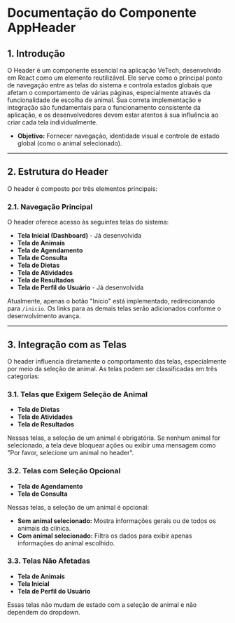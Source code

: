 # Documentação do Componente AppHeader

## 1. Introdução

O Header é um componente essencial na aplicação VeTech, desenvolvido em React como um elemento reutilizável. Ele serve como o principal ponto de navegação entre as telas do sistema e controla estados globais que afetam o comportamento de várias páginas, especialmente através da funcionalidade de escolha de animal. Sua correta implementação e integração são fundamentais para o funcionamento consistente da aplicação, e os desenvolvedores devem estar atentos à sua influência ao criar cada tela individualmente.


- **Objetivo:** Fornecer navegação, identidade visual e controle de estado global (como o animal selecionado).

---

## 2. Estrutura do Header

O header é composto por três elementos principais:

### 2.1. Navegação Principal
O header oferece acesso às seguintes telas do sistema:

- **Tela Inicial (Dashboard)** - Já desenvolvida
- **Tela de Animais**
- **Tela de Agendamento**
- **Tela de Consulta**
- **Tela de Dietas**
- **Tela de Atividades**
- **Tela de Resultados**
- **Tela de Perfil do Usuário** - Já desenvolvida

Atualmente, apenas o botão "Início" está implementado, redirecionando para `/inicio`. Os links para as demais telas serão adicionados conforme o desenvolvimento avança.

---

## 3. Integração com as Telas

O header influencia diretamente o comportamento das telas, especialmente por meio da seleção de animal. As telas podem ser classificadas em três categorias:

### 3.1. Telas que Exigem Seleção de Animal
- **Tela de Dietas**
- **Tela de Atividades**
- **Tela de Resultados**

Nessas telas, a seleção de um animal é obrigatória. Se nenhum animal for selecionado, a tela deve bloquear ações ou exibir uma mensagem como "Por favor, selecione um animal no header".

### 3.2. Telas com Seleção Opcional

- **Tela de Agendamento**
- **Tela de Consulta**

Nessas telas, a seleção de um animal é opcional:
- **Sem animal selecionado:** Mostra informações gerais ou de todos os animais da clínica.
- **Com animal selecionado:** Filtra os dados para exibir apenas informações do animal escolhido.

### 3.3. Telas Não Afetadas
- **Tela de Animais**
- **Tela Inicial**
- **Tela de Perfil do Usuário**

Essas telas não mudam de estado com a seleção de animal e não dependem do dropdown.
